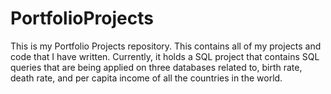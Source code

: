 # PortfolioProjects
This is my Portfolio Projects repository. This contains all of my projects and code that I have written.
Currently, it holds a SQL project that contains SQL queries that are being applied on three databases related to,
birth rate, death rate, and per capita income of all the countries in the world.
